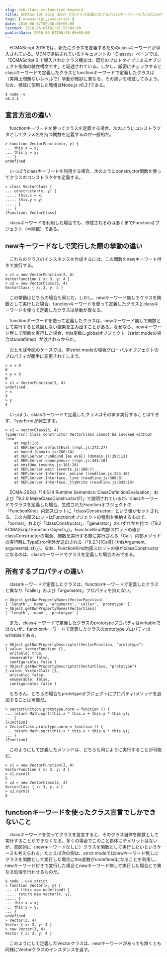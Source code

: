 ```yaml
---
slug: es6-class-vs-function-keyword
title: ECMAScript 2015（ES6）でのクラス定義におけるclassキーワードとfunctionキーワードの違い
tags: [ ecmascript,javascript ]
date: 2016-06-07T00:58:08+09:00
lastmod: 2016-06-07T01:01:53+09:00
publishDate: 2016-06-07T00:58:08+09:00
---
```


　ECMAScript 2015では、新たにクラスを定義するためのclassキーワードが導入されている。MDNで提供されているドキュメントの「[Classes](https://developer.mozilla.org/ja/docs/Web/JavaScript/Reference/Classes)」ページでは、「ECMAScript 6 で導入されたクラス構文は、既存のプロトタイプによるオブジェクト指向の糖衣構文です」と記述されている。しかし、厳密にチェックするとclassキーワードで定義したクラスとfunctionキーワードで定義したクラスは（実用上問題ないレベルで）挙動が微妙に異なる。その違いを検証してみよう。なお、検証に使用した環境はNode.js v6.2.1である。

```
$ node -v
v6.2.1
```

## 宣言方法の違い


　functionキーワードを使ってクラスを定義する場合、次のようにコンストラクタとしてクラス名を持つ関数を定義するのが一般的だ。

```
> function VectorFunction(x, y) {
... this.x = x;
... this.y = y;
... }
undefined
```

　いっぽうclassキーワードを利用する場合、次のようにconstructor関数を使ってクラスのコンストラクタを定義する。

```
> class VectorClass {
... constructor(x, y) {
..... this.x = x;
..... this.y = y;
..... }
... }
[Function: VectorClass]
```

　classキーワードを利用した場合でも、作成されるのはあくまでFunctionオブジェクト（＝関数）である。

## newキーワードなしで実行した際の挙動の違い


　これらのクラスのインスタンスを作成するには、この関数をnewキーワード付きで実行する。

```
> v1 = new VectorFunction(3, 4)
VectorFunction { x: 3, y: 4 }
> v2 = new VectorClass(3, 4)
VectorClass { x: 3, y: 4 }
```

　この挙動はどちらの場合も同じだ。しかし、newキーワード無しでクラスを関数として実行した場合、functionキーワードを使って定義したクラスとclassキーワードを使って定義したクラスは挙動が異なる。

　functionキーワードを使って定義したクラスは、newキーワード無しで関数として実行すると意図しない結果を生み出すことがある。なぜなら、newキーワード無しで関数を実行した場合、this変数にglobalオブジェクト（strict modeの場合はundefined）が渡されるからだ。

　たとえば今回のケースでは、非strict modeの場合グローバルオブジェクトのプロパティが勝手に変更されてしまう。

```
> x = 0
0
> y = 0
0
> v1 = VectorFunction(3, 4)
undefined
> x
3
> y
4
```

　いっぽう、classキーワードで定義したクラスはそのまま実行することはできず、TypeErrorが発生する。

```
> v2 = VectorClass(3, 4)
TypeError: Class constructor VectorClass cannot be invoked without 'new'
    at repl:1:6
    at REPLServer.defaultEval (repl.js:272:27)
    at bound (domain.js:280:14)
    at REPLServer.runBound [as eval] (domain.js:293:12)
    at REPLServer.<anonymous> (repl.js:441:10)
    at emitOne (events.js:101:20)
    at REPLServer.emit (events.js:188:7)
    at REPLServer.Interface._onLine (readline.js:224:10)
    at REPLServer.Interface._line (readline.js:566:8)
    at REPLServer.Interface._ttyWrite (readline.js:843:14)
```

　ECMA-262の「14.5.14 Runtime Semantics: ClassDefinitionEvaluation」および「9.2.9 MakeClassConstructor(F)」で説明されているが、classキーワードでクラスを定義した場合、生成されたFunctionオブジェクトの「FunctionKind」内部スロットに「classConstructor」という値がセットされる。この内部スロットはFunctionオブジェクトの種別を格納するもので、「normal」および「classConstructor」、「generator」のいずれかを持つ（「9.2 ECMAScript Function Objects」）。FunctionKind内部スロットの値がclassConstructorの場合、関数を実行する際に実行される「Call」内部メソッドの実行時にTypeError例外が送出される（「9.2.1 [[Call]] ( thisArgument, argumentsList)」）。なお、FunctionKind内部スロットの値がclassConstructorになるのは、classキーワードでクラスを定義した場合のみである。

## 所有するプロパティの違い


　classキーワードで定義したクラスは、functionキーワードで定義したクラスと異なり「caller」および「arguments」プロパティを持たない。

```
> Object.getOwnPropertyNames(VectorFunction)
[ 'length', 'name', 'arguments', 'caller', 'prototype' ]
> Object.getOwnPropertyNames(VectorClass)
[ 'length', 'name', 'prototype' ]
```

　また、classキーワードで定義したクラスのprototypeプロパティはwritableではないが、functionキーワードで定義したクラスのprototypeプロパティはwritableである。

```
> Object.getOwnPropertyDescriptor(VectorFunction, "prototype")
{ value: VectorFunction {},
  writable: true,
  enumerable: false,
  configurable: false }
> Object.getOwnPropertyDescriptor(VectorClass, "prototype")
{ value: VectorClass {},
  writable: false,
  enumerable: false,
  configurable: false }
```

　もちろん、どちらの場合もprototypeオブジェクトにプロパティ/メソッドを追加することは可能だ。

```
> VectorFunction.prototype.norm = function () {
... return Math.sqrt(this.x * this.x + this.y * this.y);
... }
[Function]
> VectorClass.prototype.norm = function () {
... return Math.sqrt(this.x * this.x + this.y * this.y);
... }
[Function]
```

　このようにして定義したメソッドは、どちらも同じように実行することが可能だ。

```
> v1 = new VectorFunction(3, 4)
VectorFunction { x: 3, y: 4 }
> v1.norm()
5
> v2 = new VectorClass(3, 4)
VectorClass { x: 3, y: 4 }
> v2.norm()
5
```


## functionキーワードを使ったクラス宣言でしかできないこと


　classキーワードを使ってクラスを宣言すると、そのクラス自体を関数として実行することができなくなる。多くの場合でこのこと自体にデメリットはないが、意図的に（newキーワードなしに）クラスを関数として実行したいというケースも考えられる。たとえば次の例は、strict modeではnewキーワード無しにクラスを関数として実行した場合にthis変数がundefinedになることを利用し、newキーワード付きで実行した場合とnewキーワード無しで実行した場合とで異なる処理を行わせるものだ。

```
$ node --use_strict
> function Vector(x, y) {
... if (this === undefined) {
..... return new Vector(x, y);
..... }
... this.x = x;
... this.y = y;
... }
undefined
> Vector(3, 4)
Vector { x: 3, y: 4 }
> new Vector(3, 4)
Vector { x: 3, y: 4 }
```

　このようにして定義したVectorクラスは、newキーワードがあっても無くとも同様にVectorクラスのインスタンスを返す。





